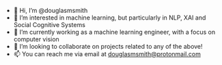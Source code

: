 - 👋 Hi, I’m @douglasmsmith
- 👀 I’m interested in machine learning, but particularly in NLP, XAI and Social Cognitive Systems
- 🌱 I’m currently working as a machine learning engineer, with a focus on computer vision
- 💞️ I’m looking to collaborate on projects related to any of the above!
- 📫 You can reach me via email at douglasmsmith@protonmail.com
